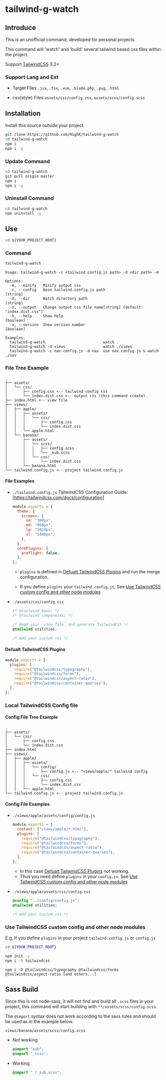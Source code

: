 # tailwind-g-watch

## Introduce

This is an unofficial command, developed for personal projects.

This command will 'watch' and 'build' several tailwind based css files within the project.

Support [TailwindCSS](https://tailwindcss.com/) 3.2+

### Support Lang and Ext

- Target Files
  `.jsx`, `.tsx`, `.vue`, `.blade.php`, `.pug`, `.html`

- css(style) Files
  `assets/css/config.css`, `assets/scss/config.scss`

## Installation

Install this source outside your project.

```bash
git clone https://github.com/HighK/tailwind-g-watch
cd tailwind-g-watch
npm i
npm i -g
```

### Update Command

```bash
cd tailwind-g-watch
git pull origin master
npm i
npm i -g
```

### Uninstall Command

```bash
cd tailwind-g-watch
npm uninstall -g
```

## Use

```bash
cd ${YOUR_PROJECT_ROOT}
```

### Command

```bash
tailwind-g-watch
```

```plain
Usage: tailwind-g-watch -c <tailwind.config.js path> -d <dir path> -m

Options:
  -m, --minify   Minify output css
  -c, --config   Base tailwind.config.js path                           [string]
  -d, --dir      Watch directory path                                   [string]
  -o, --output   Change output css file name[string] [default: "index.dist.css"]
  -h, --help     Show help                                             [boolean]
  -v, --version  Show version number                                   [boolean]

Examples:
  tailwind-g-watch                          watch .
  tailwind-g-watch -d views                 watch ./views
  tailwind-g-watch -c nav.config.js -d nav  use nav.config.js & watch ./nav
```

### File Tree Example

```plain
.
├── assets/
│   └── css/
│       ├── config.css <-- tailwind config css
│       └── index.dist.css <-- output css (this command create)
├── index.html <-- view file
├── views/
│   ├── apple/
│   │   ├── assets/
│   │   │   └── css/
│   │   │       ├── config.css
│   │   │       └── index.dist.css
│   │   └── apple.html
│   └── banana/
│       ├── assets/
│       │   └── scss/
│       │   │   ├── config.scss
│       │   │   └── _sub.scss
│       │   └── css/
│       │       └── index.dist.css
│       └── banana.html
└── tailwind.config.js <-- project tailwind.config.js
```

#### File Examples

- `./tailwind.config.js`
  TailwindCSS Configuration Guide: [https://tailwindcss.com/docs/configuration]

  ```javascript
  module.exports = {
    theme: {
      screens: {
        sm: "360px",
        md: "968px",
        lg: "1024px",
        xl: "1440px",
      },
    },
    corePlugins: {
      preflight: false,
    },
  };
  ```

  - `plugins` is defined in [Defualt TailwindCSS Plugins](#defualt-tailwindcss-plugins) and run the merge configuration.

  - If you define `plugins` your `tailwind.config.js`, See [Use TailwindCSS custom config and other node modules](#use-tailwindcss-custom-config-and-other-node-modules)

- `./assets/css/config.css`

  ```css
  /* @tailwind base; */
  /* @tailwind components; */

  /* Read your `view file` and generate TailwindCSS */
  @tailwind utilities;

  /* Add your custom css */
  ```

#### Defualt TailwindCSS Plugins

```javascript
module.exports = {
  plugins: [
    require("@tailwindcss/typography"),
    require("@tailwindcss/forms"),
    require("@tailwindcss/aspect-ratio"),
    require("@tailwindcss/container-queries"),
  ],
};
```

### Local TailwindCSS Config file

#### Config File Tree Example

```plain
.
├── assets/
│   └── css/
│       ├── config.css
│       └── index.dist.css
├── index.html
├── views/
│   ├── apple/
│   │   ├── assets/
│   │   │   └── config/
│   │   │       ├── config.js <-- "views/apple/" tailwind config
│   │   │   └── css/
│   │   │       ├── config.css
│   │   │       └── index.dist.css
│   │   └── apple.html
└── tailwind.config.js <-- project tailwind.config.js
```

#### Config File Examples

- `./views/apple/assets/config/config.js`

  ```javascript
  module.exports = {
    content: ["views/apple/*.html"],
    plugins: [
      require("@tailwindcss/typography"),
      require("@tailwindcss/forms"),
      require("@tailwindcss/aspect-ratio"),
      require("@tailwindcss/container-queries"),
    ],
  };
  ```

  - In this case [Defualt TailwindCSS Plugins](#defualt-tailwindcss-plugins) not working.
  - Thus you need define `plugins` in your `config.js`. See [Use TailwindCSS custom config and other node modules](#use-tailwindcss-custom-config-and-other-node-modules)

- `./views/apple/assets/css/config.css`

  ```css
  @config "../config/config.js";
  @tailwind utilities;

  /* Add your custom css */
  ```

### Use TailwindCSS custom config and other node modules

E.g, If you define `plugins` in your project `tailwind.config.js` or `config.js`

```bash
cd ${YOUR_PROJECT_ROOT}
```

```bash
npm init -y
npm i -D tailwindcss
```

```bach
npm i -D @tailwindcss/typography @tailwindcss/forms @tailwindcss/aspect-ratio [and others...]
```

## Sass Build

Since this is not node-sass, it will not find and build all `.scss` files in your project, this command will start building with `**/assets/scss/config.scss`.

The `@import` syntax does not work according to the sass rules and should be used as in the example below.

`views/banana/assets/scss/config.scss`

- Not working

  ```scss
  @import "sub";
  @import "_scss";
  ```

- Working

  ```scss
  @import "./_sub.scss";
  ```
